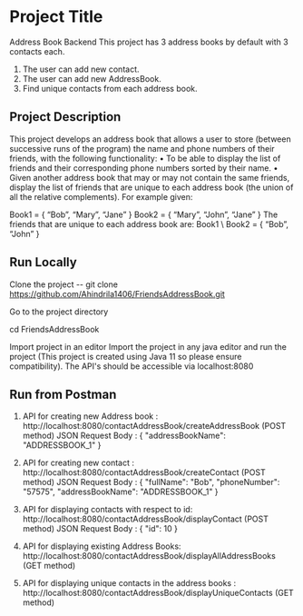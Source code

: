 # Project Title

Address Book Backend
This project has 3 address books by default with 3 contacts each. 
1) The user can add new contact.
2) The user can add new AddressBook.
3) Find unique contacts from each address book. 

## Project Description
This project develops an address book that allows a user to store (between
successive runs of the program) the name and phone numbers of their friends, with the
following functionality:
• To be able to display the list of friends and their corresponding phone numbers sorted
by their name.
• Given another address book that may or may not contain the same friends, display the
list of friends that are unique to each address book (the union of all the relative
complements). For example given:

Book1 = { “Bob”, “Mary”, “Jane” }
Book2 = { “Mary”, “John”, “Jane” }
The friends that are unique to each address book are:
Book1 \ Book2 = { “Bob”, “John” }

## Run Locally

Clone the project -- git clone https://github.com/Ahindrila1406/FriendsAddressBook.git


Go to the project directory

  cd FriendsAddressBook


Import project in an editor
  Import the project in any java editor and run the project (This project is created using Java 11 so please ensure compatibility). The API's should be accessible via localhost:8080

## Run from Postman

1) API for creating new Address book : http://localhost:8080/contactAddressBook/createAddressBook (POST method)
   JSON Request Body :
   {
    "addressBookName": "ADDRESSBOOK_1"
   }
2) API for creating new contact : http://localhost:8080/contactAddressBook/createContact (POST method)
   JSON Request Body :
   {
    "fullName": "Bob",
    "phoneNumber": "57575",
    "addressBookName": "ADDRESSBOOK_1"
   }
3) API for displaying contacts with respect to id: http://localhost:8080/contactAddressBook/displayContact (POST method)
    JSON Request Body :
   {
    "id": 10
   }
   
4) API for displaying existing Address Books: http://localhost:8080/contactAddressBook/displayAllAddressBooks (GET method)   
  
5) API for displaying unique contacts in the address books : http://localhost:8080/contactAddressBook/displayUniqueContacts (GET method)



